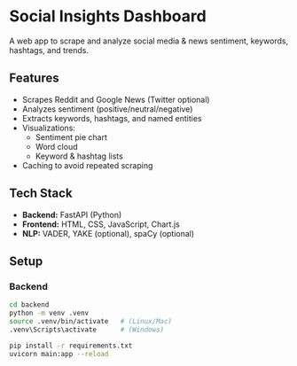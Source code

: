 # Social Insights Dashboard

A web app to scrape and analyze social media & news sentiment, keywords, hashtags, and trends.

## Features
- Scrapes Reddit and Google News (Twitter optional)
- Analyzes sentiment (positive/neutral/negative)
- Extracts keywords, hashtags, and named entities
- Visualizations:
  - Sentiment pie chart
  - Word cloud
  - Keyword & hashtag lists
- Caching to avoid repeated scraping

## Tech Stack
- **Backend:** FastAPI (Python)
- **Frontend:** HTML, CSS, JavaScript, Chart.js
- **NLP:** VADER, YAKE (optional), spaCy (optional)

## Setup

### Backend
```bash
cd backend
python -m venv .venv
source .venv/bin/activate   # (Linux/Mac)
.venv\Scripts\activate      # (Windows)

pip install -r requirements.txt
uvicorn main:app --reload
